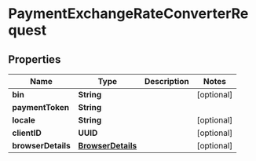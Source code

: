 

# PaymentExchangeRateConverterRequest


## Properties

| Name | Type | Description | Notes |
|------------ | ------------- | ------------- | -------------|
|**bin** | **String** |  |  [optional] |
|**paymentToken** | **String** |  |  |
|**locale** | **String** |  |  [optional] |
|**clientID** | **UUID** |  |  [optional] |
|**browserDetails** | [**BrowserDetails**](BrowserDetails.md) |  |  [optional] |



